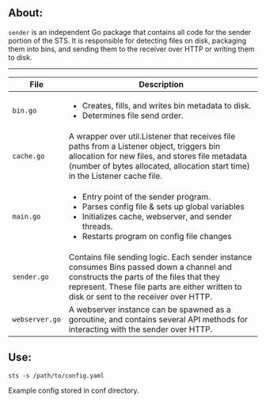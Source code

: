 
About:
----------------------------

`sender` is an independent Go package that contains all code for the sender portion of the STS. It is responsible for detecting files on disk, packaging them into bins, and sending them to the receiver over HTTP or writing them to disk.

----------------------------

File              | Description
------------------|-------------------
`bin.go`          | <ul><li>Creates, fills, and writes bin metadata to disk.</li><li>Determines file send order.</li></ul>
`cache.go`        | A wrapper over util.Listener that receives file paths from a Listener object, triggers bin allocation for new files, and stores file metadata (number of bytes allocated, allocation start time) in the Listener cache file.
`main.go`         | <ul><li>Entry point of the sender program.</li><li>Parses config file & sets up global variables</li><li>Initializes cache, webserver, and sender threads.</li><li>Restarts program on config file changes</li></ul>
`sender.go`       | Contains file sending logic. Each sender instance consumes Bins passed down a channel and constructs the parts of the files that they represent. These file parts are either written to disk or sent to the receiver over HTTP.
`webserver.go`    | A webserver instance can be spawned as a goroutine, and contains several API methods for interacting with the sender over HTTP.


Use:
----------------------------

`sts -s /path/to/config.yaml`

Example config stored in conf directory.